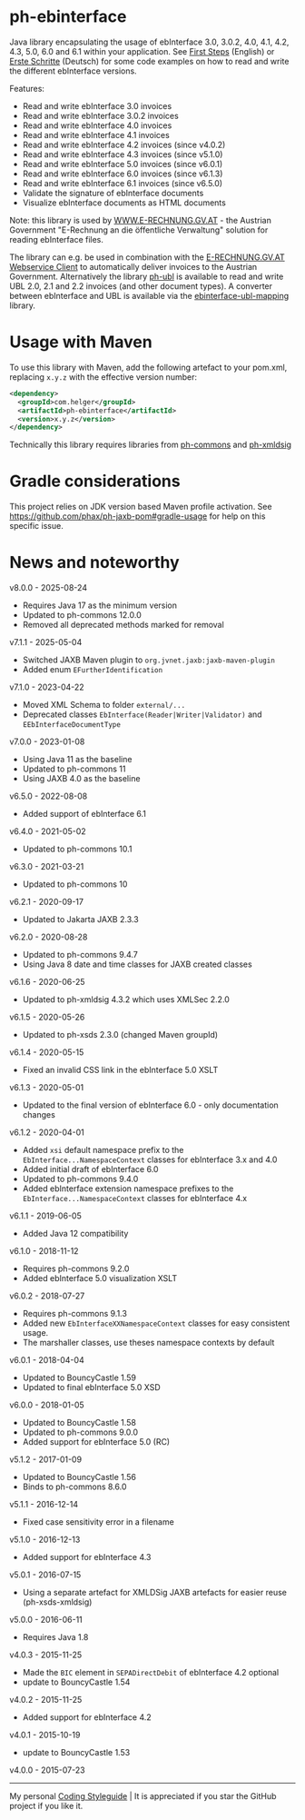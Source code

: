 # ph-ebinterface

Java library encapsulating the usage of ebInterface 3.0, 3.0.2, 4.0, 4.1, 4.2, 4.3, 5.0, 6.0 and 6.1 within your application. 
See [First Steps](https://github.com/phax/ph-ebinterface/wiki/FirstSteps) (English) or 
[Erste Schritte](https://github.com/phax/ph-ebinterface/wiki/ErsteSchritte) (Deutsch) for some code examples on how to read and write the different ebInterface versions.

Features:

* Read and write ebInterface 3.0 invoices
* Read and write ebInterface 3.0.2 invoices
* Read and write ebInterface 4.0 invoices
* Read and write ebInterface 4.1 invoices
* Read and write ebInterface 4.2 invoices (since v4.0.2)
* Read and write ebInterface 4.3 invoices (since v5.1.0)
* Read and write ebInterface 5.0 invoices (since v6.0.1)
* Read and write ebInterface 6.0 invoices (since v6.1.3)
* Read and write ebInterface 6.1 invoices (since v6.5.0)
* Validate the signature of ebInterface documents
* Visualize ebInterface documents as HTML documents

Note: this library is used by [WWW.E-RECHNUNG.GV.AT](http://www.e-rechnung.gv.at) - the Austrian Government "E-Rechnung an die öffentliche Verwaltung" solution for reading ebInterface files.

The library can e.g. be used in combination with the [E-RECHNUNG.GV.AT Webservice Client](https://github.com/phax/erechnung.gv.at-webservice-client) to automatically deliver invoices to the Austrian Government. Alternatively the library [ph-ubl](https://github.com/phax/ph-ubl) is available to read and write UBL 2.0, 2.1 and 2.2 invoices (and other document types).
A converter between ebInterface and UBL is available via the [ebinterface-ubl-mapping](https://github.com/austriapro/ebinterface-ubl-mapping) library.

# Usage with Maven

To use this library with Maven, add the following artefact to your pom.xml, replacing `x.y.z` with the effective version number:

```xml
<dependency>
  <groupId>com.helger</groupId>
  <artifactId>ph-ebinterface</artifactId>
  <version>x.y.z</version>
</dependency>
```

Technically this library requires libraries from [ph-commons](https://github.com/phax/ph-commons) and [ph-xmldsig](https://github.com/phax/ph-xmldsig)


# Gradle considerations

This project relies on JDK version based Maven profile activation.
See https://github.com/phax/ph-jaxb-pom#gradle-usage for help on this specific issue. 
  
# News and noteworthy


v8.0.0 - 2025-08-24
* Requires Java 17 as the minimum version
* Updated to ph-commons 12.0.0
* Removed all deprecated methods marked for removal

v7.1.1 - 2025-05-04
* Switched JAXB Maven plugin to `org.jvnet.jaxb:jaxb-maven-plugin`
* Added enum `EFurtherIdentification`

v7.1.0 - 2023-04-22
* Moved XML Schema to folder `external/...`
* Deprecated classes `EbInterface(Reader|Writer|Validator)` and `EEbInterfaceDocumentType`

v7.0.0 - 2023-01-08
* Using Java 11 as the baseline
* Updated to ph-commons 11
* Using JAXB 4.0 as the baseline

v6.5.0 - 2022-08-08
* Added support of ebInterface 6.1

v6.4.0 - 2021-05-02
* Updated to ph-commons 10.1

v6.3.0 - 2021-03-21
* Updated to ph-commons 10

v6.2.1 - 2020-09-17
* Updated to Jakarta JAXB 2.3.3

v6.2.0 - 2020-08-28
* Updated to ph-commons 9.4.7
* Using Java 8 date and time classes for JAXB created classes

v6.1.6 - 2020-06-25
* Updated to ph-xmldsig 4.3.2 which uses XMLSec 2.2.0

v6.1.5 - 2020-05-26
* Updated to ph-xsds 2.3.0 (changed Maven groupId)

v6.1.4 - 2020-05-15
* Fixed an invalid CSS link in the ebInterface 5.0 XSLT

v6.1.3 - 2020-05-01
* Updated to the final version of ebInterface 6.0 - only documentation changes

v6.1.2 - 2020-04-01
* Added `xsi` default namespace prefix to the `EbInterface...NamespaceContext` classes for ebInterface 3.x and 4.0 
* Added initial draft of ebInterface 6.0
* Updated to ph-commons 9.4.0
* Added ebInterface extension namespace prefixes to the `EbInterface...NamespaceContext` classes for ebInterface 4.x 

v6.1.1 - 2019-06-05
* Added Java 12 compatibility

v6.1.0 - 2018-11-12
* Requires ph-commons 9.2.0
* Added ebInterface 5.0 visualization XSLT

v6.0.2 - 2018-07-27
* Requires ph-commons 9.1.3
* Added new `EbInterfaceXXNamespaceContext` classes for easy consistent usage.
* The marshaller classes, use theses namespace contexts by default

v6.0.1 - 2018-04-04
* Updated to BouncyCastle 1.59
* Updated to final ebInterface 5.0 XSD

v6.0.0 - 2018-01-05
* Updated to BouncyCastle 1.58
* Updated to ph-commons 9.0.0
* Added support for ebInterface 5.0 (RC)

v5.1.2 - 2017-01-09
* Updated to BouncyCastle 1.56
* Binds to ph-commons 8.6.0

v5.1.1 - 2016-12-14
* Fixed case sensitivity error in a filename

v5.1.0 - 2016-12-13
* Added support for ebInterface 4.3

v5.0.1 - 2016-07-15
* Using a separate artefact for XMLDSig JAXB artefacts for easier reuse (ph-xsds-xmldsig)

v5.0.0 - 2016-06-11
* Requires Java 1.8

v4.0.3 - 2015-11-25
* Made the `BIC` element in `SEPADirectDebit` of ebInterface 4.2 optional
* update to BouncyCastle 1.54

v4.0.2 - 2015-11-25
* Added support for ebInterface 4.2

v4.0.1 - 2015-10-19
* update to BouncyCastle 1.53

v4.0.0 - 2015-07-23   

---

My personal [Coding Styleguide](https://github.com/phax/meta/blob/master/CodingStyleguide.md) |
It is appreciated if you star the GitHub project if you like it.